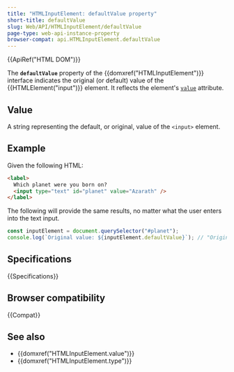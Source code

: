 ```yaml
---
title: "HTMLInputElement: defaultValue property"
short-title: defaultValue
slug: Web/API/HTMLInputElement/defaultValue
page-type: web-api-instance-property
browser-compat: api.HTMLInputElement.defaultValue
---
```


{{ApiRef("HTML DOM")}}

The **`defaultValue`** property of the {{domxref("HTMLInputElement")}} interface indicates the original (or default) value of the {{HTMLElement("input")}} element. It reflects the element's [`value`](/en-US/docs/Web/HTML/Element/input#value) attribute.

## Value

A string representing the default, or original, value of the `<input>` element.

## Example

Given the following HTML:

```html
<label>
  Which planet were you born on?
  <input type="text" id="planet" value="Azarath" />
</label>
```

The following will provide the same results, no matter what the user enters into the text input.

```js
const inputElement = document.querySelector("#planet");
console.log(`Original value: ${inputElement.defaultValue}`); // "Original value: Azarath"
```

## Specifications

{{Specifications}}

## Browser compatibility

{{Compat}}

## See also

- {{domxref("HTMLInputElement.value")}}
- {{domxref("HTMLInputElement.type")}}
